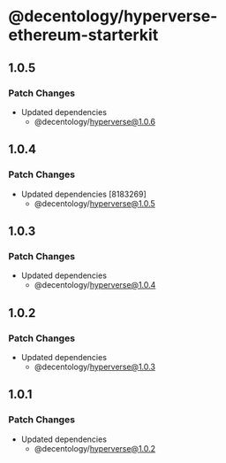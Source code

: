 # @decentology/hyperverse-ethereum-starterkit

## 1.0.5

### Patch Changes

- Updated dependencies
  - @decentology/hyperverse@1.0.6

## 1.0.4

### Patch Changes

- Updated dependencies [8183269]
  - @decentology/hyperverse@1.0.5

## 1.0.3

### Patch Changes

- Updated dependencies
  - @decentology/hyperverse@1.0.4

## 1.0.2

### Patch Changes

- Updated dependencies
  - @decentology/hyperverse@1.0.3

## 1.0.1

### Patch Changes

- Updated dependencies
  - @decentology/hyperverse@1.0.2
